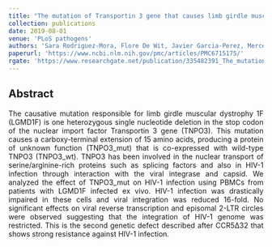 ```yaml
---
title: "The mutation of Transportin 3 gene that causes limb girdle muscular dystrophy 1F induces protection against HIV-1 infection"
collection: publications
date: 2019-08-01
venue: 'PLoS pathogens'
authors: 'Sara Rodriguez-Mora, Flore De Wit, Javier Garcia-Perez, Mercedes Bermejo, Maria Rosa Lopez-Huertas, Elena Mateos, Pilar Marti, Susana Rocha, Lorena Vigon, Frauke Christ, Zeger Debyser, Juan Jesús Vílchez, Mayte Coiras, Jose Alcami'
paperurl: 'https://www.ncbi.nlm.nih.gov/pmc/articles/PMC6715175/'
rgate: 'https://www.researchgate.net/publication/335482391_The_mutation_of_Transportin_3_gene_that_causes_limb_girdle_muscular_dystrophy_1F_induces_protection_against_HIV-1_infection'
---
```


<h2> Abstract </h2>
<p align= "justify">
The causative mutation responsible for limb girdle muscular dystrophy 1F (LGMD1F) is one heterozygous single nucleotide deletion in the stop codon of the nuclear import factor Transportin 3 gene (TNPO3). This mutation causes a carboxy-terminal extension of 15 amino acids, producing a protein of unknown function (TNPO3_mut) that is co-expressed with wild-type TNPO3 (TNPO3_wt). TNPO3 has been involved in the nuclear transport of serine/arginine-rich proteins such as splicing factors and also in HIV-1 infection through interaction with the viral integrase and capsid. We analyzed the effect of TNPO3_mut on HIV-1 infection using PBMCs from patients with LGMD1F infected ex vivo. HIV-1 infection was drastically impaired in these cells and viral integration was reduced 16-fold. No significant effects on viral reverse transcription and episomal 2-LTR circles were observed suggesting that the integration of HIV-1 genome was restricted. This is the second genetic defect described after CCR5Δ32 that shows strong resistance against HIV-1 infection.
